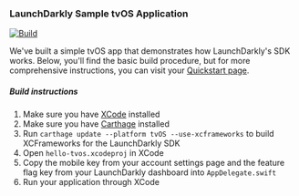 ### LaunchDarkly Sample tvOS Application ###

[![Build](https://github.com/launchdarkly/hello-tvos/actions/workflows/ci.yml/badge.svg)](https://github.com/launchdarkly/hello-tvos/actions/workflows/ci.yml)

We've built a simple tvOS app that demonstrates how LaunchDarkly's SDK works. Below, you'll find the basic build procedure, but for more comprehensive instructions, you can visit your [Quickstart page](https://app.launchdarkly.com/quickstart#/).

##### Build instructions #####

1. Make sure you have [XCode](https://itunes.apple.com/us/app/xcode/id497799835?ls=1&mt=12) installed
2. Make sure you have [Carthage](https://github.com/Carthage/Carthage) installed
3. Run `carthage update --platform tvOS --use-xcframeworks` to build XCFrameworks for the LaunchDarkly SDK
4. Open `hello-tvos.xcodeproj` in XCode
5. Copy the mobile key from your account settings page and the feature flag key from your LaunchDarkly dashboard into `AppDelegate.swift`
6. Run your application through XCode

